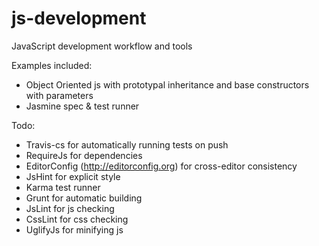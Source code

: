 js-development
============

JavaScript development workflow and tools

Examples included:
- Object Oriented js with prototypal inheritance and base constructors with parameters
- Jasmine spec & test runner

Todo:
- Travis-cs for automatically running tests on push
- RequireJs for dependencies
- EditorConfig (http://editorconfig.org) for cross-editor consistency
- JsHint for explicit style
- Karma test runner
- Grunt for automatic building
- JsLint for js checking
- CssLint for css checking
- UglifyJs for minifying js
